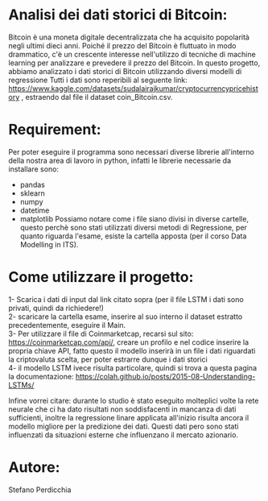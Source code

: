 # Analisi dei dati storici di Bitcoin:
Bitcoin è una moneta digitale decentralizzata che ha acquisito popolarità negli ultimi dieci anni.
Poiché il prezzo del Bitcoin è fluttuato in modo drammatico, c'è un crescente interesse nell'utilizzo di tecniche di machine learning 
per analizzare e prevedere il prezzo del Bitcoin.
In questo progetto, abbiamo analizzato i dati storici di Bitcoin utilizzando diversi modelli di regressione
Tutti i dati sono reperibili al seguente link: https://www.kaggle.com/datasets/sudalairajkumar/cryptocurrencypricehistory , estraendo dal file il dataset coin_Bitcoin.csv.
    
# Requirement:
Per poter eseguire il programma sono necessari diverse librerie all'interno della nostra area di lavoro in python, 
infatti le librerie necessarie da installare sono:
- pandas
- sklearn
- numpy
- datetime
- matplotlib
Possiamo notare come i file siano divisi in diverse cartelle, questo perchè sono stati utilizzati diversi metodi di Regressione, per quanto riguarda l'esame, esiste la cartella apposta (per il corso Data Modelling in ITS). 

# Come utilizzare il progetto:
1- Scarica i dati di input dal link citato sopra (per il file LSTM i dati sono privati, quindi da richiedere!)\
2- scaricare la cartella esame, inserire al suo interno il dataset estratto precedentemente, eseguire il Main.\
3- Per utilizzare il file di Coinmarketcap, recarsi sul sito: https://coinmarketcap.com/api/, creare un profilo e nel codice inserire la propria chiave API, fatto questo il modello inserirà in un file i dati riguardati la criptovaluta scelta, per poter estrarre dunque i dati storici\
4- il modello LSTM ivece risulta particolare, quindi si trova a questa pagina la documentazione: https://colah.github.io/posts/2015-08-Understanding-LSTMs/

 Infine vorrei citare:
durante lo studio è stato eseguito molteplici volte la rete neurale che ci ha dato risultati non 
soddisfacenti in mancanza di dati sufficienti, inoltre la regressione linare applicata all'inizio risulta ancora 
il modello migliore per la predizione dei dati.
Questi dati pero sono stati influenzati da situazioni esterne che influenzano il mercato azionario.
    
   # Autore:
   Stefano Perdicchia
